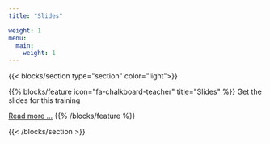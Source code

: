 ```yaml
---
title: "Slides"

weight: 1
menu:
  main:
    weight: 1
---
```





{{< blocks/section type="section" color="light">}}

{{% blocks/feature icon="fa-chalkboard-teacher"  title="Slides" %}}
Get the slides for this training

[Read more ...](https://drive.google.com/file/d/1S-l1kZXIH5l11P233EWCpcJZeitQ0V0g/view)
{{% /blocks/feature %}}

{{< /blocks/section >}}
